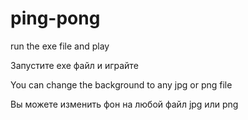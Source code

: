 # ping-pong
run the exe file and play

Запустите exe файл и играйте

You can change the background to any jpg or png file

Вы можете изменить фон на любой файл jpg или png
